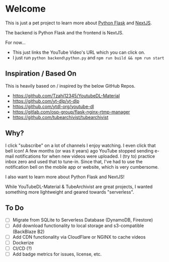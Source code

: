 # Welcome

This is just a pet project to learn more about [Python Flask](https://flask.palletsprojects.com/en/2.1.x/) and [NextJS](https://nextjs.org/).

The backend is Python Flask and the frontend is NextJS.

For now...
- This just links the YouTube Video's URL which you can click on.
- I just run `python backend\python.py` and `npm run build && npm run start`


## Inspiration / Based On
This is heavily based on / inspired by the below GitHub Repos.
- https://github.com/Tzahi12345/YoutubeDL-Material
- https://github.com/yt-dlp/yt-dlp
- https://github.com/ytdl-org/youtube-dl
- https://gitlab.com/osp-group/flask-nginx-rtmp-manager
- https://github.com/tubearchivist/tubearchivist

## Why?

I click "subscribe" on a lot of channels I enjoy watching. I even click that bell icon! A few months (or was it years) ago YouTube stopped sending e-mail notifications for when new videos were uploaded. I (try to) practice inbox zero and used that to tune-in. Since that, I've had to use the notification bell on the mobile app or website, which is very cumbersome.

I also want to learn more about Python Flask and NextJS!

While YouTubeDL-Material & TubeArchivist are great projects, I wanted something more lightweight and geared towards "serverless".


## To Do

- [ ] Migrate from SQLite to Serverless Database (DynamoDB, Firestore)
- [ ] Add download functionality to local storage and s3-compatible (BackBlaze B2)
- [ ] Add CDN functionality via CloudFlare or NGINX to cache videos
- [ ] Dockerize
- [ ] CI/CD (?)
- [ ] Add badge metrics for issues, license, etc.